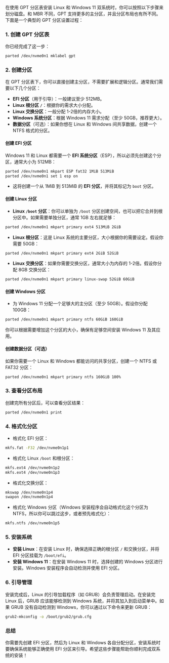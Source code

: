 在使用 GPT 分区表安装 Linux 和 Windows 11 双系统时，你可以按照以下步骤来划分磁盘。和 MBR 不同，GPT 支持更多的主分区，并且分区布局也有所不同。下面是一个典型的 GPT 分区设置过程：
### 1. **创建 GPT 分区表**
你已经完成了这一步：
```bash
parted /dev/nvme0n1 mklabel gpt
```
### 2. **创建分区**
在 GPT 分区表下，你可以直接创建主分区，不需要扩展和逻辑分区。通常我们需要以下几个分区：
- **EFI 分区**（用于引导）：一般建议至少 512MB。
- **Linux 根分区 `/`**：根据你的需求大小分配。
- **Linux 交换分区**：一般分配 1-2倍的内存大小。
- **Windows 系统分区**：根据 Windows 11 需求分配（至少 50GB，推荐更大）。
- **数据分区**（可选）：如果你想在 Linux 和 Windows 间共享数据，创建一个 NTFS 格式的分区。
#### 创建 EFI 分区
Windows 11 和 Linux 都需要一个 **EFI 系统分区**（ESP），所以必须先创建这个分区，通常大小为 512MB：
```bash
parted /dev/nvme0n1 mkpart ESP fat32 1MiB 513MiB
parted /dev/nvme0n1 set 1 esp on
```
- 这将创建一个从 1MiB 到 513MiB 的 **EFI 分区**，并将其标记为 `boot` 分区。
#### 创建 Linux 分区
- **Linux `/boot` 分区**：你可以单独为 `/boot` 分区创建空间，也可以把它合并到根分区中。如果需要单独分区，通常 1GB 左右就足够：
```bash
parted /dev/nvme0n1 mkpart primary ext4 513MiB 2GiB
```
- **Linux 根分区**：这是 Linux 系统的主要分区，大小根据你的需要设定。假设你需要 50GB：
```bash
parted /dev/nvme0n1 mkpart primary ext4 2GiB 52GiB
```
- **Linux 交换分区**：如果你需要交换分区，通常大小为内存的 1-2倍。假设你分配 8GB 交换分区：
```bash
parted /dev/nvme0n1 mkpart primary linux-swap 52GiB 60GiB
```
#### 创建 Windows 分区
- 为 Windows 11 分配一个足够大的主分区（至少 50GB）。假设你分配 100GB：
```bash
parted /dev/nvme0n1 mkpart primary ntfs 60GiB 160GiB
```
你可以根据需要增加这个分区的大小，确保有足够空间安装 Windows 11 及其应用。
#### 创建数据分区（可选）
如果你需要一个 Linux 和 Windows 都能访问的共享分区，创建一个 NTFS 或 FAT32 分区：
```bash
parted /dev/nvme0n1 mkpart primary ntfs 160GiB 100%
```
### 3. **查看分区布局**
创建完所有分区后，可以查看分区结果：
```bash
parted /dev/nvme0n1 print
```
### 4. **格式化分区**
- 格式化 EFI 分区：
```bash
mkfs.fat -F32 /dev/nvme0n1p1
```
- 格式化 Linux `/boot` 和根分区：
```bash
mkfs.ext4 /dev/nvme0n1p2
mkfs.ext4 /dev/nvme0n1p3
```
- 格式化交换分区：
```bash
mkswap /dev/nvme0n1p4
swapon /dev/nvme0n1p4
```
- 格式化 Windows 分区（Windows 安装程序会自动格式化这个分区为 NTFS，所以你可以跳过这步，或者预先格式化）：
```bash
mkfs.ntfs /dev/nvme0n1p5
```
### 5. **安装系统**
- **安装 Linux**：在安装 Linux 时，确保选择正确的根分区 `/` 和交换分区，并将 EFI 分区挂载为 `/boot/efi`。
- **安装 Windows 11**：在安装 Windows 11 时，选择创建的 Windows 分区进行安装。Windows 安装程序会自动检测并使用 EFI 分区。
### 6. **引导管理**
安装完成后，Linux 的引导加载程序（如 GRUB）会负责管理启动。在安装完 Linux 后，GRUB 应该能够检测到 Windows 系统，并将其加入到启动菜单中。如果 GRUB 没有自动检测到 Windows，你可以通过以下命令来更新 GRUB：
```bash
grub2-mkconfig -o /boot/grub2/grub.cfg
```
### 总结
你需要先创建 EFI 分区，然后为 Linux 和 Windows 各自分配分区，安装系统时要确保系统能够正确使用 EFI 分区来引导。希望这些步骤能帮助你顺利完成双系统的安装！